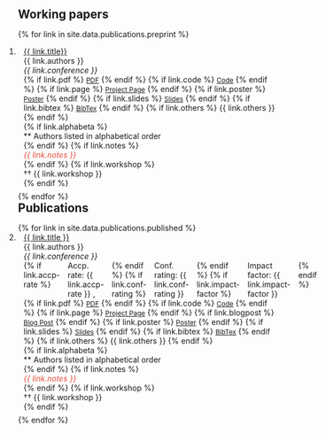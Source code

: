 
<div class="publications">
<ol class="bibliography">


<h2 id="publications" style="margin: -30px 0px 15px;">Working papers</h2>

{% for link in site.data.publications.preprint %}
<li>
<div class="pub-row" style="margin-bottom: 0.5em;">
  <div class="col-sm-9" style="position: relative;padding-right: 10px;padding-left: 10px;">
    <div class="title"> <a href="{{ link.pdf }}" target="_blank" rel="noopener">{{ link.title}}</a> </div>
    <div class="author">{{ link.authors }}</div>
    <div class="periodical"><em>{{ link.conference }}</em></div>
    <div class="links">
      {% if link.pdf %} 
      <a href="{{ link.pdf }}" class="btn btn-sm z-depth-0" role="button" target="_blank" style="font-size:12px;">PDF</a>
      {% endif %}
      {% if link.code %} 
      <a href="{{ link.code }}" class="btn btn-sm z-depth-0" role="button" target="_blank" style="font-size:12px;">Code</a>
      {% endif %}
      {% if link.page %} 
      <a href="{{ link.page }}" class="btn btn-sm z-depth-0" role="button" target="_blank" style="font-size:12px;">Project Page</a>
      {% endif %}
      {% if link.poster %} 
        <a href="{{ link.poster }}" class="btn btn-sm z-depth-0" role="button" target="_blank" style="font-size:12px;">Poster</a>
      {% endif %}
      {% if link.slides %} 
        <a href="{{ link.slides }}" class="btn btn-sm z-depth-0" role="button" target="_blank" style="font-size:12px;">Slides</a>
      {% endif %}
      {% if link.bibtex %} 
      <a href="{{ link.bibtex }}" class="btn btn-sm z-depth-0" role="button" target="_blank" style="font-size:12px;">BibTex</a>
      {% endif %}
      {% if link.others %} 
      {{ link.others }}
      {% endif %}
    </div>
    {% if link.alphabeta %}
      <div class="alphabeta">** Authors listed in alphabetical order</div>
    {% endif %}
    {% if link.notes %}
      <div class="notes"> <i style ="color:#e74d3c">{{ link.notes }}</i></div>
    {% endif %}
    {% if link.workshop %}
      <div class="workshop">††  {{ link.workshop }}</div>
    {% endif %}
  </div>
</div>
</li>
{% endfor %}


<h2 id="publications" style="margin: 0px 0px 15px;">Publications</h2>
{% for link in site.data.publications.published %}
<li>
<div class="pub-row" style="margin-bottom: 0.5em;">
  <div class="col-sm-9" style="position: relative;padding-right: 10px;padding-left: 10px;">
   <div class="title"><a href="{{ link.pdf }}" target="_blank" rel="noopener">{{ link.title }}</a> </div>
   <div class="author">{{ link.authors }}</div>
   <div class="periodical"><em>{{ link.conference }}</em> </div>
   <div style="display: flex; gap: 1em;">
     {% if link.accp-rate %}
       <div class="rate">Accp. rate: {{ link.accp-rate }} ,</div>
     {% endif %}
     {% if link.conf-rating %}
       <div class="conf">Conf. rating: {{ link.conf-rating }}</div>
     {% endif %}
     {% if link.impact-factor %}
       <div class="journal">Impact factor: {{ link.impact-factor }}</div>
     {% endif %}
    </div>
    <div class="links">
      {% if link.pdf %} 
        <a href="{{ link.pdf }}" class="btn btn-sm z-depth-0" role="button" target="_blank" style="font-size:12px;">PDF</a>
      {% endif %}
      {% if link.code %} 
        <a href="{{ link.code }}" class="btn btn-sm z-depth-0" role="button" target="_blank" style="font-size:12px;">Code</a>
      {% endif %}
      {% if link.page %} 
        <a href="{{ link.page }}" class="btn btn-sm z-depth-0" role="button" target="_blank" style="font-size:12px;">Project Page</a>
      {% endif %}
      {% if link.blogpost %}
        <a href="{{ link.blogpost }}" class="btn btn-sm z-depth-0" role="button" target="_blank"
style="font-size:12px;">Blog Post</a>
      {% endif %}
      {% if link.poster %} 
        <a href="{{ link.poster }}" class="btn btn-sm z-depth-0" role="button" target="_blank" style="font-size:12px;">Poster</a>
      {% endif %}
      {% if link.slides %} 
        <a href="{{ link.slides }}" class="btn btn-sm z-depth-0" role="button" target="_blank" style="font-size:12px;">Slides</a>
      {% endif %}
      {% if link.bibtex %} 
        <a href="{{ link.bibtex }}" class="btn btn-sm z-depth-0" role="button" target="_blank" style="font-size:12px;">BibTex</a>
      {% endif %}
      {% if link.others %} 
        {{ link.others }}
      {% endif %}
    </div>
    {% if link.alphabeta %}
      <div class="alphabeta">** Authors listed in alphabetical order</div>
    {% endif %}
    {% if link.notes %}
      <div class="notes"> <i style ="color:#e74d3c">{{ link.notes }}</i></div>
    {% endif %}
    {% if link.workshop %}
      <div class="workshop">††  {{ link.workshop }}</div>
    {% endif %}
  </div>
</div>
</li>
{% endfor %}




</ol>
</div>

